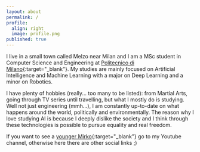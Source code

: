 ```yaml
---
layout: about
permalink: /
profile:
  align: right
  image: profile.png
published: true
---
```


I live in a small town called Melzo near Milan and I am a MSc student in Computer Science and Engineering at [Politecnico di Milano](https://www.polimi.it){:target="_blank"}. My studies are mainly focused on Artificial Intelligence and Machine Learning with a major on Deep Learning and a minor on Robotics.

I have plenty of hobbies (really... too many to be listed): from Martial Arts, going through TV series until travelling, but what I mostly do is studying. Well not just engineering (mmh...), I am constantly up-to-date on what happens around the world, politically and environmentally. 
The reason why I love studying AI is because I deeply dislike the society and I think through these technologies is possible to pursue equality and real freedom.

If you want to see a [younger Mirko](https://youtu.be/Ae9d-DObKBA){:target="_blank"} go to my Youtube channel, otherwise here there are other social links ;)